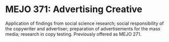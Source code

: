 # MEJO 371: Advertising Creative

Application of findings from social science research; social responsibility of the copywriter and advertiser; preparation of advertisements for the mass media; research in copy testing. Previously offered as MEJO 271.
